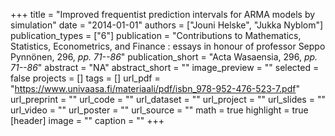 +++
title = "Improved frequentist prediction intervals for ARMA models by simulation"
date = "2014-01-01"
authors = ["Jouni Helske", "Jukka Nyblom"]
publication_types = ["6"]
publication = "Contributions to Mathematics, Statistics, Econometrics, and Finance : essays in honour of professor Seppo Pynnönen, 296, _pp. 71--86_"
publication_short = "Acta Wasaensia, 296, _pp. 71--86_"
abstract = "NA"
abstract_short = ""
image_preview = ""
selected = false
projects = []
tags = []
url_pdf = "https://www.univaasa.fi/materiaali/pdf/isbn_978-952-476-523-7.pdf"
url_preprint = ""
url_code = ""
url_dataset = ""
url_project = ""
url_slides = ""
url_video = ""
url_poster = ""
url_source = ""
math = true
highlight = true
[header]
image = ""
caption = ""
+++
